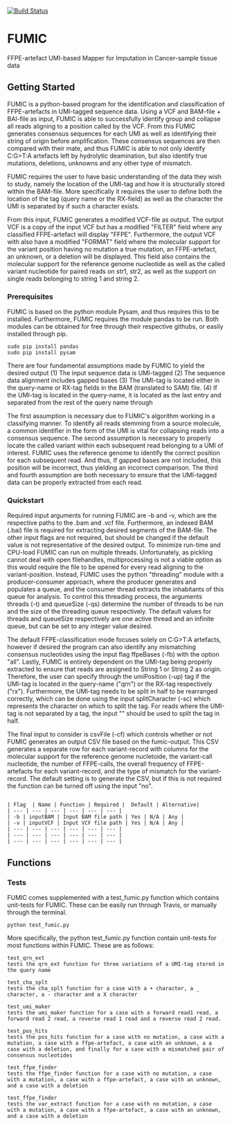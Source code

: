 [![Build Status](https://travis-ci.org/clinical-genomics-uppsala/fumic.svg?branch=master)](https://travis-ci.org/clinical-genomics-uppsala/fumic)

# FUMIC 
FFPE-artefact UMI-based Mapper for Imputation in Cancer-sample tissue data

## Getting Started
FUMIC is a python-based program for the identification and classification of FFPE-artefacts in UMI-tagged sequence data. Using a VCF and BAM-file + BAI-file as input, FUMIC is able to successfully identify group and collapse all reads aligning to a position called by the VCF. From this FUMIC generates consensus sequences for each UMI as well as identifying their string of origin before amplification. These consensus sequences are then compared with their mate, and thus FUMIC is able to not only identify C:G$>$T:A artefacts left by hydrolytic deamination, but also identify true mutations, deletions, unknowns and any other type of mismatch. 

FUMIC requires the user to have basic understanding of the data they wish to study, namely the location of the UMI-tag and how it is structurally stored within the  BAM-file. More specifically it requires the user to define both the location of the tag (query name or the RX-field) as well as the character the UMI is separated by if such a character exists. 

From this input, FUMIC generates a modified VCF-file as output. The output VCF is a copy  of the input VCF but has a modified "FILTER" field where any classified FFPE-artefact will display  "FFPE". Furthermore, the output VCF with also have a modified "FORMAT" field where the molecular support for the variant position having no mutation a true mutation, an FFPE-artefact, an unknown, or a deletion will be displayed. This field also contains the molecular support for the reference genome nucleotide as well as the called variant nucleotide for paired reads on str1, str2, as well as the support on single reads belonging to string 1 and string 2.

### Prerequisites
FUMIC is based on the python module Pysam, and thus requires this to be installed. Furthermore, FUMIC requires the module pandas to be run. Both modules can be obtained for free through their respective githubs, or easily installed through pip.

```
sudo pip install pandas
sudo pip install pysam
```

There are four fundamental assumptions made by FUMIC to yield the desired output 
(1) The input sequence data is UMI-tagged 
(2) The sequence data alignment includes gapped bases 
(3) The UMI-tag is located either in the query-name or RX-tag fields in the BAM (translated to SAM) file. 
(4) If the UMI-tag is located in the query-name, it is located as the last entry and separated from the rest of the query name through  

The first assumption is necessary due to FUMIC's algorithm working in a classifying manner. To identify all reads stemming from a source molecule, a common identifier in the form of the UMI is vital for collapsing reads into a consensus sequence. The second assumption is necessary to properly locate the called variant within each subsequent read belonging to a UMI of interest. FUMIC uses the reference genome to identify the correct position for each subsequent read. And thus, If gapped bases are not included, this position will be incorrect, thus yielding an incorrect comparison. The third and fourth assumption are both necessary to ensure that the UMI-tagged data can be properly extracted from each read. 

### Quickstart
Required input arguments for running FUMIC are -b and -v,  which are the respective paths to the .bam and .vcf file. Furthermore, an indexed BAM (.bai) file is required for extracting desired segments of the BAM-file. The other input flags are not required, but should be changed if the default value is not representative of the desired output. To minimize run-time and CPU-load FUMIC can run on multiple threads. Unfortunately, as pickling cannot deal with open filehandles, multiprocessing is not a viable option as this would require the file to be opened for every read aligning to the variant-position. Instead, FUMIC uses the python "threading" module with a producer-consumer approach, where the producer generates and populates a queue, and the consumer thread extracts the inhabitants of this queue for analysis. To control this threading process, the arguments threads (-t) and queueSize (-qs) determine the number of threads to be run and the size of the threading queue respectively.
The default values for threads and queueSize respectively are one active thread and an infinite queue, but can be set to any integer value desired. 

The default FFPE-classification mode focuses solely on C:G$>$T:A artefacts, however if desired the program can also identify any mismatching consensus nucleotides using the input flag ffpeBases (-fb) with the option "all". Lastly, FUMIC is entirely dependent on the UMI-tag being properly extracted to ensure that reads are assigned to String 1 or String 2 as origin. Therefore, the user can specify through the umiPosition (-up) tag if the UMI-tag is located in the query-name ("qrn") or the RX-tag respectively ("rx"). Furthermore, the UMI-tag needs to be split in half to be rearranged correctly, which can be done using the input splitCharacter (-sc) which represents the character on which to split the tag. For reads where the UMI-tag is not separated by a tag, the input "" should be used to split the tag in half. 

The final input to consider is csvFile (-cf) which controls whether or not FUMIC generates an output CSV file based on the fumic-output. This CSV generates a separate row for each variant-record with columns for the molecular support for the reference genome nucletoide, the variant-call nucleotide, the number of FFPE-calls, the overall frequency of FFPE-artefacts for each variant-record, and the type of mismatch for the variant-record. The default setting is to generate the CSV, but if this is not required the function can be turned off using the input  "no".

```

| Flag  | Name | Function | Required |  Default | Alternative|
| --- | --- | --- | --- | --- | --- |
| -b | inputBAM | Input BAM file path | Yes | N/A | Any |
| -v | inputVCF | Input VCF file path | Yes | N/A | Any |
| --- | --- | --- | --- | --- | --- |
| --- | --- | --- | --- | --- | --- |
| --- | --- | --- | --- | --- | --- |

```

## Functions

### 

### Tests
FUMIC comes supplemented with a test_fumic.py function which contains unit-tests for FUMIC. These can be easily run through Travis, or manually through the terminal.

```
python test_fumic.py
```

More specifically, the python test_fumic.py function contain unit-tests for most functions within FUMIC. These are as follows:

```
test_qrn_ext
tests the qrn_ext function for three variations of a UMI-tag stored in the query name
```

```
test_cha_splt
tests the cha_splt function for a case with a + character, a _ character, a - character and a X character
```

```
test_umi_maker
tests the umi_maker function for a case with a forward read1 read, a forward read 2 read, a reverse read 1 read and a reverse read 2 read. 
```

```
test_pos_hits
tests the pos_hits function for a case with no mutation, a case with a mutation, a case with a ffpe-artefact, a case with an unknown, a a case with a deletion, and finally for a case with a mismatched pair of consensus nucleotides
```

```
test_ffpe_finder
tests the ffpe_finder function for a case with no mutation, a case with a mutation, a case with a ffpe-artefact, a case with an unknown, and a case with a deletion
```

```
test_ffpe_finder
tests the var_extract function for a case with no mutation, a case with a mutation, a case with a ffpe-artefact, a case with an unknown, and a case with a deletion
```


